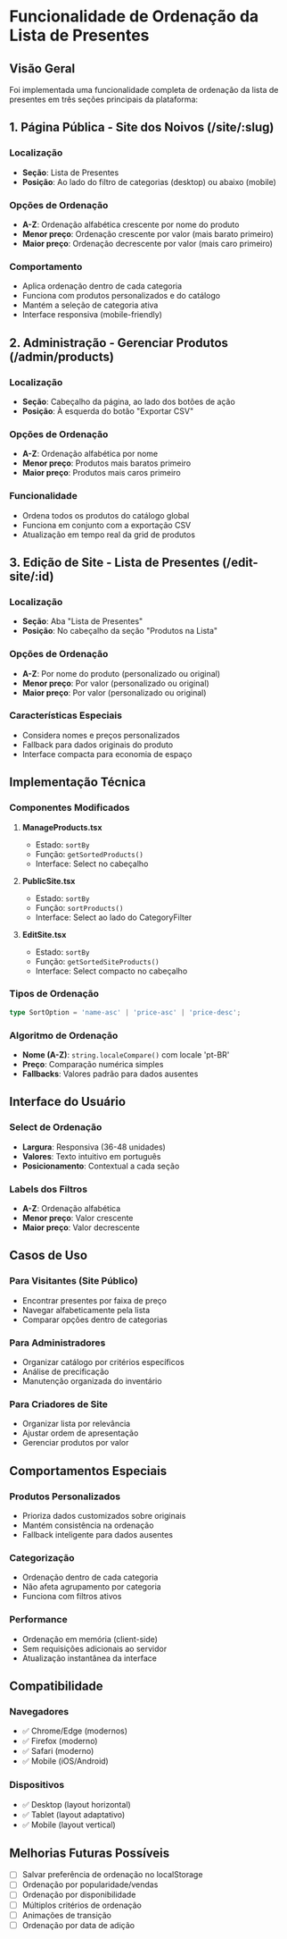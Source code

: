# Funcionalidade de Ordenação da Lista de Presentes

## Visão Geral
Foi implementada uma funcionalidade completa de ordenação da lista de presentes em três seções principais da plataforma:

## 1. Página Pública - Site dos Noivos (/site/:slug)

### Localização
- **Seção**: Lista de Presentes
- **Posição**: Ao lado do filtro de categorias (desktop) ou abaixo (mobile)

### Opções de Ordenação
- **A-Z**: Ordenação alfabética crescente por nome do produto
- **Menor preço**: Ordenação crescente por valor (mais barato primeiro)
- **Maior preço**: Ordenação decrescente por valor (mais caro primeiro)

### Comportamento
- Aplica ordenação dentro de cada categoria
- Funciona com produtos personalizados e do catálogo
- Mantém a seleção de categoria ativa
- Interface responsiva (mobile-friendly)

## 2. Administração - Gerenciar Produtos (/admin/products)

### Localização
- **Seção**: Cabeçalho da página, ao lado dos botões de ação
- **Posição**: À esquerda do botão "Exportar CSV"

### Opções de Ordenação
- **A-Z**: Ordenação alfabética por nome
- **Menor preço**: Produtos mais baratos primeiro
- **Maior preço**: Produtos mais caros primeiro

### Funcionalidade
- Ordena todos os produtos do catálogo global
- Funciona em conjunto com a exportação CSV
- Atualização em tempo real da grid de produtos

## 3. Edição de Site - Lista de Presentes (/edit-site/:id)

### Localização
- **Seção**: Aba "Lista de Presentes"
- **Posição**: No cabeçalho da seção "Produtos na Lista"

### Opções de Ordenação
- **A-Z**: Por nome do produto (personalizado ou original)
- **Menor preço**: Por valor (personalizado ou original)
- **Maior preço**: Por valor (personalizado ou original)

### Características Especiais
- Considera nomes e preços personalizados
- Fallback para dados originais do produto
- Interface compacta para economia de espaço

## Implementação Técnica

### Componentes Modificados
1. **ManageProducts.tsx**
   - Estado: `sortBy`
   - Função: `getSortedProducts()`
   - Interface: Select no cabeçalho

2. **PublicSite.tsx**
   - Estado: `sortBy`
   - Função: `sortProducts()`
   - Interface: Select ao lado do CategoryFilter

3. **EditSite.tsx**
   - Estado: `sortBy`
   - Função: `getSortedSiteProducts()`
   - Interface: Select compacto no cabeçalho

### Tipos de Ordenação
```typescript
type SortOption = 'name-asc' | 'price-asc' | 'price-desc';
```

### Algoritmo de Ordenação
- **Nome (A-Z)**: `string.localeCompare()` com locale 'pt-BR'
- **Preço**: Comparação numérica simples
- **Fallbacks**: Valores padrão para dados ausentes

## Interface do Usuário

### Select de Ordenação
- **Largura**: Responsiva (36-48 unidades)
- **Valores**: Texto intuitivo em português
- **Posicionamento**: Contextual a cada seção

### Labels dos Filtros
- **A-Z**: Ordenação alfabética
- **Menor preço**: Valor crescente
- **Maior preço**: Valor decrescente

## Casos de Uso

### Para Visitantes (Site Público)
- Encontrar presentes por faixa de preço
- Navegar alfabeticamente pela lista
- Comparar opções dentro de categorias

### Para Administradores
- Organizar catálogo por critérios específicos
- Análise de precificação
- Manutenção organizada do inventário

### Para Criadores de Site
- Organizar lista por relevância
- Ajustar ordem de apresentação
- Gerenciar produtos por valor

## Comportamentos Especiais

### Produtos Personalizados
- Prioriza dados customizados sobre originais
- Mantém consistência na ordenação
- Fallback inteligente para dados ausentes

### Categorização
- Ordenação dentro de cada categoria
- Não afeta agrupamento por categoria
- Funciona com filtros ativos

### Performance
- Ordenação em memória (client-side)
- Sem requisições adicionais ao servidor
- Atualização instantânea da interface

## Compatibilidade

### Navegadores
- ✅ Chrome/Edge (modernos)
- ✅ Firefox (moderno)
- ✅ Safari (moderno)
- ✅ Mobile (iOS/Android)

### Dispositivos
- ✅ Desktop (layout horizontal)
- ✅ Tablet (layout adaptativo)
- ✅ Mobile (layout vertical)

## Melhorias Futuras Possíveis
- [ ] Salvar preferência de ordenação no localStorage
- [ ] Ordenação por popularidade/vendas
- [ ] Ordenação por disponibilidade
- [ ] Múltiplos critérios de ordenação
- [ ] Animações de transição
- [ ] Ordenação por data de adição